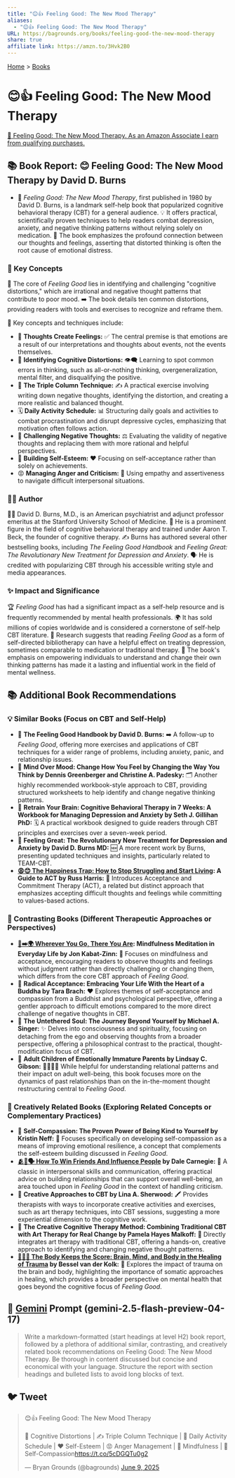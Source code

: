 ```yaml
---
title: "😊👍 Feeling Good: The New Mood Therapy"
aliases:
  - "😊👍 Feeling Good: The New Mood Therapy"
URL: https://bagrounds.org/books/feeling-good-the-new-mood-therapy
share: true
affiliate link: https://amzn.to/3Hvk2B0
---
```

[Home](../index.md) > [Books](./index.md)  
# 😊👍 Feeling Good: The New Mood Therapy  
[🛒 Feeling Good: The New Mood Therapy. As an Amazon Associate I earn from qualifying purchases.](https://amzn.to/3Hvk2B0)  
  
## 📚 Book Report: 😊 Feeling Good: The New Mood Therapy by David D. Burns  
  
* 🧠 *Feeling Good: The New Mood Therapy*, first published in 1980 by David D. Burns, is a landmark self-help book that popularized cognitive behavioral therapy (CBT) for a general audience. 💡 It offers practical, scientifically proven techniques to help readers combat depression, anxiety, and negative thinking patterns without relying solely on medication. 🤔 The book emphasizes the profound connection between our thoughts and feelings, asserting that distorted thinking is often the root cause of emotional distress.  
  
### 🔑 Key Concepts  
  
💬 The core of *Feeling Good* lies in identifying and challenging "cognitive distortions," which are irrational and negative thought patterns that contribute to poor mood. ➡️ The book details ten common distortions, providing readers with tools and exercises to recognize and reframe them.  
  
🔑 Key concepts and techniques include:  
  
* 💭 **Thoughts Create Feelings:** ✅ The central premise is that emotions are a result of our interpretations and thoughts about events, not the events themselves.  
* 🧐 **Identifying Cognitive Distortions:** 👁️‍🗨️ Learning to spot common errors in thinking, such as all-or-nothing thinking, overgeneralization, mental filter, and disqualifying the positive.  
* 📝 **The Triple Column Technique:** ✍️ A practical exercise involving writing down negative thoughts, identifying the distortion, and creating a more realistic and balanced thought.  
* 🗓️ **Daily Activity Schedule:** 📊 Structuring daily goals and activities to combat procrastination and disrupt depressive cycles, emphasizing that motivation often follows action.  
* 💪 **Challenging Negative Thoughts:** ⚖️ Evaluating the validity of negative thoughts and replacing them with more rational and helpful perspectives.  
* 🌟 **Building Self-Esteem:** ❤️ Focusing on self-acceptance rather than solely on achievements.  
* 😡 **Managing Anger and Criticism:** 🤝 Using empathy and assertiveness to navigate difficult interpersonal situations.  
  
### 🧑‍⚕️ Author  
  
👨‍⚕️ David D. Burns, M.D., is an American psychiatrist and adjunct professor emeritus at the Stanford University School of Medicine. 🧠 He is a prominent figure in the field of cognitive behavioral therapy and trained under Aaron T. Beck, the founder of cognitive therapy. ✍️ Burns has authored several other bestselling books, including *The Feeling Good Handbook* and *Feeling Great: The Revolutionary New Treatment for Depression and Anxiety*. 🗣️ He is credited with popularizing CBT through his accessible writing style and media appearances.  
  
### ✨ Impact and Significance  
  
🏆 *Feeling Good* has had a significant impact as a self-help resource and is frequently recommended by mental health professionals. 🌍 It has sold millions of copies worldwide and is considered a cornerstone of self-help CBT literature. 🔬 Research suggests that reading *Feeling Good* as a form of self-directed bibliotherapy can have a helpful effect on treating depression, sometimes comparable to medication or traditional therapy. 🚀 The book's emphasis on empowering individuals to understand and change their own thinking patterns has made it a lasting and influential work in the field of mental wellness.  
  
## 📚 Additional Book Recommendations  
  
### 💡 Similar Books (Focus on CBT and Self-Help)  
  
* 📖 **The Feeling Good Handbook by David D. Burns:** ➡️ A follow-up to *Feeling Good*, offering more exercises and applications of CBT techniques for a wider range of problems, including anxiety, panic, and relationship issues.  
* 📖 **Mind Over Mood: Change How You Feel by Changing the Way You Think by Dennis Greenberger and Christine A. Padesky:** 🗂️ Another highly recommended workbook-style approach to CBT, providing structured worksheets to help identify and change negative thinking patterns.  
* 📖 **Retrain Your Brain: Cognitive Behavioral Therapy in 7 Weeks: A Workbook for Managing Depression and Anxiety by Seth J. Gillihan PhD:** 🗓️ A practical workbook designed to guide readers through CBT principles and exercises over a seven-week period.  
* 📖 **Feeling Great: The Revolutionary New Treatment for Depression and Anxiety by David D. Burns MD:** 🆕 A more recent work by Burns, presenting updated techniques and insights, particularly related to TEAM-CBT.  
* **[😩😊 The Happiness Trap: How to Stop Struggling and Start Living](./the-happiness-trap-how-to-stop-struggling-and-start-living.md): A Guide to ACT by Russ Harris:** 🧘 Introduces Acceptance and Commitment Therapy (ACT), a related but distinct approach that emphasizes accepting difficult thoughts and feelings while committing to values-based actions.  
  
### 🔄 Contrasting Books (Different Therapeutic Approaches or Perspectives)  
  
* **[👣➡️🌍 Wherever You Go, There You Are](./wherever-you-go-there-you-are.md): Mindfulness Meditation in Everyday Life by Jon Kabat-Zinn:** 🧘 Focuses on mindfulness and acceptance, encouraging readers to observe thoughts and feelings without judgment rather than directly challenging or changing them, which differs from the core CBT approach of *Feeling Good*.  
* 📖 **Radical Acceptance: Embracing Your Life With the Heart of a Buddha by Tara Brach:** ❤️ Explores themes of self-acceptance and compassion from a Buddhist and psychological perspective, offering a gentler approach to difficult emotions compared to the more direct challenge of negative thoughts in CBT.  
* 📖 **The Untethered Soul: The Journey Beyond Yourself by Michael A. Singer:** ✨ Delves into consciousness and spirituality, focusing on detaching from the ego and observing thoughts from a broader perspective, offering a philosophical contrast to the practical, thought-modification focus of CBT.  
* 📖 **Adult Children of Emotionally Immature Parents by Lindsay C. Gibson:** 👨‍👩‍👧‍👦 While helpful for understanding relational patterns and their impact on adult well-being, this book focuses more on the dynamics of past relationships than on the in-the-moment thought restructuring central to *Feeling Good*.  
  
### 🎨 Creatively Related Books (Exploring Related Concepts or Complementary Practices)  
  
* 📖 **Self-Compassion: The Proven Power of Being Kind to Yourself by Kristin Neff:** 🥰 Focuses specifically on developing self-compassion as a means of improving emotional resilience, a concept that complements the self-esteem building discussed in *Feeling Good*.  
* **[🫂🤝🗣️ How To Win Friends And Influence People](./how-to-win-friends-and-influence-people.md) by Dale Carnegie:** 🤝 A classic in interpersonal skills and communication, offering practical advice on building relationships that can support overall well-being, an area touched upon in *Feeling Good* in the context of handling criticism.  
* 📖 **Creative Approaches to CBT by Lina A. Sherwood:** 🖍️ Provides therapists with ways to incorporate creative activities and exercises, such as art therapy techniques, into CBT sessions, suggesting a more experiential dimension to the cognitive work.  
* 📖 **The Creative Cognitive Therapy Method: Combining Traditional CBT with Art Therapy for Real Change by Pamela Hayes Malkoff:** 🎨 Directly integrates art therapy with traditional CBT, offering a hands-on, creative approach to identifying and changing negative thought patterns.  
* **[🤕🎼🧠 The Body Keeps the Score: Brain, Mind, and Body in the Healing of Trauma](./the-body-keeps-the-score-brain-mind-and-body-in-the-healing-of-trauma.md) by Bessel van der Kolk:** 🧠 Explores the impact of trauma on the brain and body, highlighting the importance of somatic approaches in healing, which provides a broader perspective on mental health that goes beyond the cognitive focus of *Feeling Good*.  
  
## 💬 [Gemini](../software/gemini.md) Prompt (gemini-2.5-flash-preview-04-17)  
> Write a markdown-formatted (start headings at level H2) book report, followed by a plethora of additional similar, contrasting, and creatively related book recommendations on Feeling Good: The New Mood Therapy. Be thorough in content discussed but concise and economical with your language. Structure the report with section headings and bulleted lists to avoid long blocks of text.  
  
## 🐦 Tweet  
<blockquote class="twitter-tweet" data-theme="dark"><p lang="en" dir="ltr">😊👍 Feeling Good: The New Mood Therapy<br><br>🧠 Cognitive Distortions | ✍️ Triple Column Technique | 📅 Daily Activity Schedule | ❤️ Self-Esteem | 😡 Anger Management | 🧘 Mindfulness | 🥰 Self-Compassion<a href="https://t.co/5cDGQTu0g2">https://t.co/5cDGQTu0g2</a></p>&mdash; Bryan Grounds (@bagrounds) <a href="https://twitter.com/bagrounds/status/1931919815159247064?ref_src=twsrc%5Etfw">June 9, 2025</a></blockquote> <script async src="https://platform.twitter.com/widgets.js" charset="utf-8"></script>